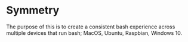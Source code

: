 # Symmetry

The purpose of this is to create a consistent bash experience across multiple devices that run bash; MacOS, Ubuntu, Raspbian, Windows 10.
